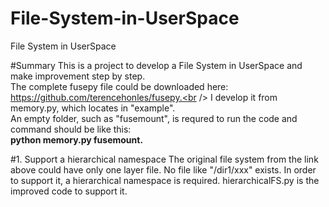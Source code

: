 # File-System-in-UserSpace
File System in UserSpace

#Summary
This is a project to develop a File System in UserSpace and make improvement step by step.<br />
The complete fusepy file could be downloaded here: https://github.com/terencehonles/fusepy.<br />
I develop it from memory.py, which locates in "example\".<br />
An empty folder, such as "fusemount", is requred to run the code and command should be like this: <br />
<b>python memory.py fusemount.</b>

#1. Support a hierarchical namespace
The original file system from the link above could have only one layer file. No file like "/dir1/xxx" exists. In order to support it, a hierarchical namespace is required.
hierarchicalFS.py is the improved code to support it.
